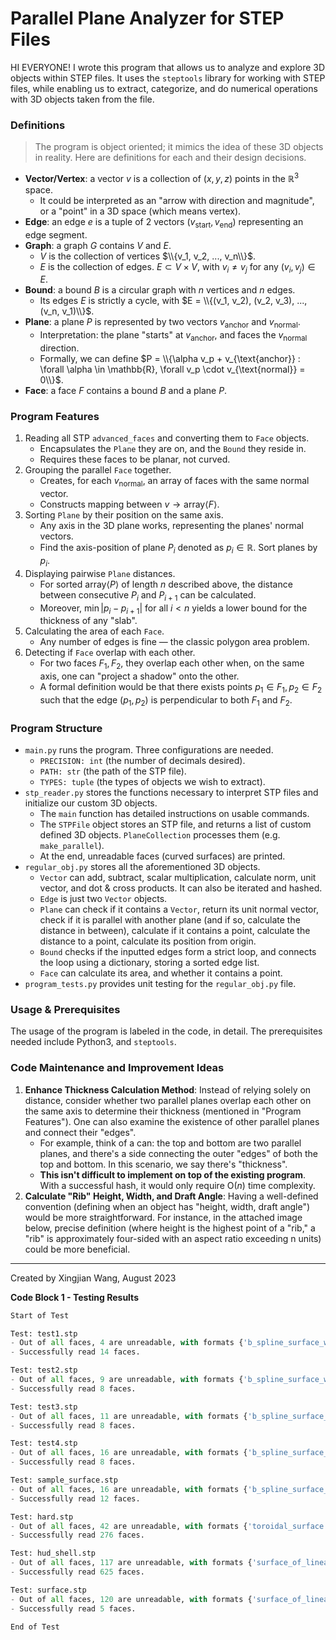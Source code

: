 # Parallel Plane Analyzer for STEP Files

HI EVERYONE! I wrote this program that allows us to analyze and explore 3D objects within STEP files. It uses the `steptools` library for working with STEP files, while enabling us to extract, categorize, and do numerical operations with 3D objects taken from the file.

### Definitions
> The program is object oriented; it mimics the idea of these 3D objects in reality. Here are definitions for each and their design decisions.
- **Vector/Vertex**: a vector $v$ is a collection of $(x, y, z)$ points in the $\mathbb{R}^3$ space.
	- It could be interpreted as an "arrow with direction and magnitude", or a "point" in a 3D space (which means vertex).
- **Edge**: an edge $e$ is a tuple of $2$ vectors $(v_{\text{start}}, v_{\text{end}})$ representing an edge segment.
- **Graph**: a graph $G$ contains $V$ and $E$.
	- $V$ is the collection of vertices $\\{v_1, v_2, ..., v_n\\}$.
	- $E$ is the collection of edges. $E \subset V \times V$, with $v_i \neq v_j$ for any $(v_i, v_j) \in E$.
- **Bound**: a bound $B$ is a circular graph with $n$ vertices and $n$ edges.
	- Its edges $E$ is strictly a cycle, with $E = \\{(v_1, v_2), (v_2, v_3), ..., (v_n, v_1)\\}$.
- **Plane**: a plane $P$ is represented by two vectors $v_{\text{anchor}}$ and $v_{\text{normal}}$.
	 - Interpretation: the plane "starts" at $v_{\text{anchor}}$, and faces the $v_{\text{normal}}$ direction.
	 - Formally, we can define $P = \\{\alpha v_p + v_{\text{anchor}} : \forall \alpha \in \mathbb{R}, \forall v_p \cdot v_{\text{normal}} = 0\\}$.
- **Face**: a face $F$ contains a bound $B$ and a plane $P$.

### Program Features
1. Reading all STP `advanced_faces` and converting them to `Face` objects.
	- Encapsulates the `Plane` they are on, and the `Bound` they reside in.
	- Requires these faces to be planar, not curved.
2. Grouping the parallel `Face` together.
	- Creates, for each $v_{\text{normal}}$, an array of faces with the same normal vector.
	- Constructs mapping between $v \rightarrow \text{array} \langle F \rangle$.
3. Sorting `Plane` by their position on the same axis.
	- Any axis in the 3D plane works, representing the planes' normal vectors.
	- Find the axis-position of plane $P_i$ denoted as $p_i \in \mathbb{R}$. Sort planes by $p_i$.
4. Displaying pairwise `Plane` distances.
	- For sorted $\text{array}\langle P \rangle$ of length $n$ described above, the distance between consecutive $P_i$ and $P_{i+1}$ can be calculated.
	- Moreover, $\min|p_{i}-p_{i+1}| \text{ for all } i < n$ yields a lower bound for the thickness of any "slab".
1. Calculating the area of each `Face`.
	- Any number of edges is fine — the classic polygon area problem.
2. Detecting if `Face` overlap with each other.
	- For two faces $F_1, F_2$, they overlap each other when, on the same axis, one can "project a shadow" onto the other.
	- A formal definition would be that there exists points $p_1 \in F_1, p_2 \in F_2$ such that the edge $(p_1, p_2)$ is perpendicular to both $F_1$ and $F_2$.

### Program Structure
- `main.py` runs the program. Three configurations are needed.
	- `PRECISION: int` (the number of decimals desired).
	- `PATH: str` (the path of the STP file).
	- `TYPES: tuple` (the types of objects we wish to extract).
- `stp_reader.py` stores the functions necessary to interpret STP files and initialize our custom 3D objects.
	- The `main` function has detailed instructions on usable commands.
	- The `STPFile` object stores an STP file, and returns a list of custom defined 3D objects. `PlaneCollection` processes them (e.g. `make_parallel`).
	- At the end, unreadable faces (curved surfaces) are printed.
- `regular_obj.py` stores all the aforementioned 3D objects.
	- `Vector` can add, subtract, scalar multiplication, calculate norm, unit vector, and dot & cross products. It can also be iterated and hashed.
	- `Edge` is just two `Vector` objects.
	- `Plane` can check if it contains a `Vector`, return its unit normal vector, check if it is parallel with another plane (and if so, calculate the distance in between), calculate if it contains a point, calculate the distance to a point, calculate its position from origin.
	- `Bound` checks if the inputted edges form a strict loop, and connects the loop using a dictionary, storing a sorted edge list.
	- `Face` can calculate its area, and whether it contains a point.
- `program_tests.py` provides unit testing for the `regular_obj.py` file.

### Usage & Prerequisites
The usage of the program is labeled in the code, in detail. The prerequisites needed include Python3, and `steptools`.

### Code Maintenance and Improvement Ideas
1. **Enhance Thickness Calculation Method**: Instead of relying solely on distance, consider whether two parallel planes overlap each other on the same axis to determine their thickness (mentioned in "Program Features"). One can also examine the existence of other parallel planes and connect their "edges".
	- For example, think of a can: the top and bottom are two parallel planes, and there's a side connecting the outer "edges" of both the top and bottom. In this scenario, we say there's "thickness".
	- **This isn't difficult to implement on top of the existing program**. With a successful hash, it would only require $\text{O}(n)$ time complexity.
2. **Calculate "Rib" Height, Width, and Draft Angle**: Having a well-defined convention (defining when an object has "height, width, draft angle") would be more straightforward. For instance, in the attached image below, precise definition (where height is the highest point of a "rib," a "rib" is approximately four-sided with an aspect ratio exceeding n units) could be more beneficial.
---

Created by Xingjian Wang, August 2023

**Code Block 1 - Testing Results**
``` python
Start of Test

Test: test1.stp
- Out of all faces, 4 are unreadable, with formats {'b_spline_surface_with_knots'}.
- Successfully read 14 faces.

Test: test2.stp
- Out of all faces, 9 are unreadable, with formats {'b_spline_surface_with_knots_and_rational_b_spline_surface', 'b_spline_surface_with_knots'}.
- Successfully read 8 faces.

Test: test3.stp
- Out of all faces, 11 are unreadable, with formats {'b_spline_surface_with_knots_and_rational_b_spline_surface', 'b_spline_surface_with_knots'}.
- Successfully read 8 faces.

Test: test4.stp
- Out of all faces, 16 are unreadable, with formats {'b_spline_surface_with_knots_and_rational_b_spline_surface', 'b_spline_surface_with_knots'}.
- Successfully read 8 faces.

Test: sample_surface.stp
- Out of all faces, 16 are unreadable, with formats {'b_spline_surface_with_knots_and_rational_b_spline_surface', 'b_spline_surface_with_knots'}.
- Successfully read 12 faces.

Test: hard.stp
- Out of all faces, 42 are unreadable, with formats {'toroidal_surface', 'b_spline_surface_with_knots_and_rational_b_spline_surface', 'b_spline_surface_with_knots'}.
- Successfully read 276 faces.

Test: hud_shell.stp
- Out of all faces, 117 are unreadable, with formats {'surface_of_linear_extrusion', 'toroidal_surface', 'b_spline_surface_with_knots_and_rational_b_spline_surface', 'b_spline_surface_with_knots'}.
- Successfully read 625 faces.

Test: surface.stp
- Out of all faces, 120 are unreadable, with formats {'surface_of_linear_extrusion', 'toroidal_surface', 'b_spline_surface_with_knots_and_rational_b_spline_surface', 'b_spline_surface_with_knots'}.
- Successfully read 5 faces.

End of Test
```
